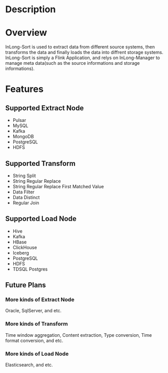 # Description

# Overview

InLong-Sort is used to extract data from different source systems, then transforms the data and finally loads the data
into diffrent storage systems.
InLong-Sort is simply a Flink Application, and relys on InLong-Manager to manage meta data(such as the source
informations and storage informations).

# Features

## Supported Extract Node

- Pulsar
- MySQL
- Kafka
- MongoDB
- PostgreSQL
- HDFS

## Supported Transform

- String Split
- String Regular Replace
- String Regular Replace First Matched Value
- Data Filter
- Data Distinct
- Regular Join

## Supported Load Node

- Hive
- Kafka
- HBase
- ClickHouse
- Iceberg
- PostgreSQL
- HDFS
- TDSQL Postgres

## Future Plans

### More kinds of Extract Node

Oracle, SqlServer, and etc.

### More kinds of Transform

Time window aggregation, Content extraction, Type conversion, Time format conversion, and etc.

### More kinds of Load Node

Elasticsearch, and etc.
